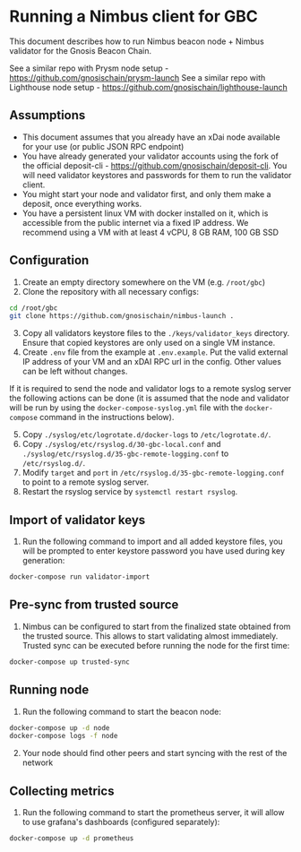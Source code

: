 # Running a Nimbus client for GBC

This document describes how to run Nimbus beacon node + Nimbus validator for the Gnosis Beacon Chain.

See a similar repo with Prysm node setup - https://github.com/gnosischain/prysm-launch
See a similar repo with Lighthouse node setup - https://github.com/gnosischain/lighthouse-launch

## Assumptions
* This document assumes that you already have an xDai node available for your use (or public JSON RPC endpoint)
* You have already generated your validator accounts using the fork of the official deposit-cli - https://github.com/gnosischain/deposit-cli. You will need validator keystores and passwords for them to run the validator client.
* You might start your node and validator first, and only them make a deposit, once everything works.
* You have a persistent linux VM with docker installed on it, which is accessible from the public internet via a fixed IP address. We recommend using a VM with at least 4 vCPU, 8 GB RAM, 100 GB SSD

## Configuration
1) Create an empty directory somewhere on the VM (e.g. `/root/gbc`)
2) Clone the repository with all necessary configs:
```bash
cd /root/gbc
git clone https://github.com/gnosischain/nimbus-launch .
```
3) Copy all validators keystore files to the `./keys/validator_keys` directory. Ensure that copied keystores are only used on a single VM instance. 
4) Create `.env` file from the example at `.env.example`. Put the valid external IP address of your VM and an xDAI RPC url in the config. Other values can be left without changes.

If it is required to send the node and validator logs to a remote syslog server the following actions can be done (it is assumed that the node and validator will be run by using the `docker-compose-syslog.yml` file with the `docker-compose` command in the instructions below).

5) Copy `./syslog/etc/logrotate.d/docker-logs` to `/etc/logrotate.d/`.
6) Copy `./syslog/etc/rsyslog.d/30-gbc-local.conf` and `./syslog/etc/rsyslog.d/35-gbc-remote-logging.conf` to `/etc/rsyslog.d/`.
7) Modify `target` and `port` in `/etc/rsyslog.d/35-gbc-remote-logging.conf` to point to a remote syslog server.
8) Restart the rsyslog service by `systemctl restart rsyslog`.

## Import of validator keys
1) Run the following command to import and all added keystore files, you will be prompted to enter keystore password you have used during key generation:
```bash
docker-compose run validator-import
```

## Pre-sync from trusted source 
1) Nimbus can be configured to start from the finalized state obtained from the trusted source. This allows to start validating almost immediately. Trusted sync can be executed before running the node for the first time:
```bash
docker-compose up trusted-sync
```

## Running node
1) Run the following command to start the beacon node:
```bash
docker-compose up -d node
docker-compose logs -f node
```
2) Your node should find other peers and start syncing with the rest of the network

## Collecting metrics
1) Run the following command to start the prometheus server, it will allow to use grafana's dashboards (configured separately):
```bash
docker-compose up -d prometheus
```
